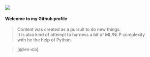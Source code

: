 ![](../main/len-sla/77.gif)

#### Welcome to my Github profile

>Content was created as a pursuit to do new things.  
It is also kind of attempt to harness a bit of ML/NLP complexity  
with he the help of Python.




>[@len-sla]

